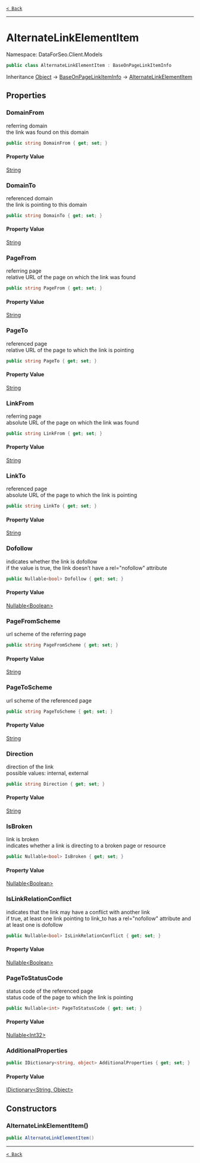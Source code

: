 [`< Back`](./)

---

# AlternateLinkElementItem

Namespace: DataForSeo.Client.Models

```csharp
public class AlternateLinkElementItem : BaseOnPageLinkItemInfo
```

Inheritance [Object](https://docs.microsoft.com/en-us/dotnet/api/system.object) → [BaseOnPageLinkItemInfo](./dataforseo.client.models.baseonpagelinkiteminfo) → [AlternateLinkElementItem](./dataforseo.client.models.alternatelinkelementitem)

## Properties

### **DomainFrom**

referring domain
 <br>the link was found on this domain

```csharp
public string DomainFrom { get; set; }
```

#### Property Value

[String](https://docs.microsoft.com/en-us/dotnet/api/system.string)<br>

### **DomainTo**

referenced domain
 <br>the link is pointing to this domain

```csharp
public string DomainTo { get; set; }
```

#### Property Value

[String](https://docs.microsoft.com/en-us/dotnet/api/system.string)<br>

### **PageFrom**

referring page
 <br>relative URL of the page on which the link was found

```csharp
public string PageFrom { get; set; }
```

#### Property Value

[String](https://docs.microsoft.com/en-us/dotnet/api/system.string)<br>

### **PageTo**

referenced page
 <br>relative URL of the page to which the link is pointing

```csharp
public string PageTo { get; set; }
```

#### Property Value

[String](https://docs.microsoft.com/en-us/dotnet/api/system.string)<br>

### **LinkFrom**

referring page
 <br>absolute URL of the page on which the link was found

```csharp
public string LinkFrom { get; set; }
```

#### Property Value

[String](https://docs.microsoft.com/en-us/dotnet/api/system.string)<br>

### **LinkTo**

referenced page
 <br>absolute URL of the page to which the link is pointing

```csharp
public string LinkTo { get; set; }
```

#### Property Value

[String](https://docs.microsoft.com/en-us/dotnet/api/system.string)<br>

### **Dofollow**

indicates whether the link is dofollow
 <br>if the value is true, the link doesn’t have a rel="nofollow" attribute

```csharp
public Nullable<bool> Dofollow { get; set; }
```

#### Property Value

[Nullable&lt;Boolean&gt;](https://docs.microsoft.com/en-us/dotnet/api/system.nullable-1)<br>

### **PageFromScheme**

url scheme of the referring page

```csharp
public string PageFromScheme { get; set; }
```

#### Property Value

[String](https://docs.microsoft.com/en-us/dotnet/api/system.string)<br>

### **PageToScheme**

url scheme of the referenced page

```csharp
public string PageToScheme { get; set; }
```

#### Property Value

[String](https://docs.microsoft.com/en-us/dotnet/api/system.string)<br>

### **Direction**

direction of the link
 <br>possible values: internal, external

```csharp
public string Direction { get; set; }
```

#### Property Value

[String](https://docs.microsoft.com/en-us/dotnet/api/system.string)<br>

### **IsBroken**

link is broken
 <br>indicates whether a link is directing to a broken page or resource

```csharp
public Nullable<bool> IsBroken { get; set; }
```

#### Property Value

[Nullable&lt;Boolean&gt;](https://docs.microsoft.com/en-us/dotnet/api/system.nullable-1)<br>

### **IsLinkRelationConflict**

indicates that the link may have a conflict with another link
 <br>if true, at least one link pointing to link_to has a rel="nofollow" attribute and at least one is dofollow

```csharp
public Nullable<bool> IsLinkRelationConflict { get; set; }
```

#### Property Value

[Nullable&lt;Boolean&gt;](https://docs.microsoft.com/en-us/dotnet/api/system.nullable-1)<br>

### **PageToStatusCode**

status code of the referenced page
 <br>status code of the page to which the link is pointing

```csharp
public Nullable<int> PageToStatusCode { get; set; }
```

#### Property Value

[Nullable&lt;Int32&gt;](https://docs.microsoft.com/en-us/dotnet/api/system.nullable-1)<br>

### **AdditionalProperties**

```csharp
public IDictionary<string, object> AdditionalProperties { get; set; }
```

#### Property Value

[IDictionary&lt;String, Object&gt;](https://docs.microsoft.com/en-us/dotnet/api/system.collections.generic.idictionary-2)<br>

## Constructors

### **AlternateLinkElementItem()**

```csharp
public AlternateLinkElementItem()
```

---

[`< Back`](./)
